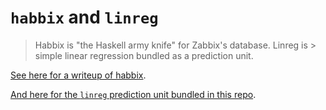 # `habbix` and `linreg`

> Habbix is "the Haskell army knife" for Zabbix's database. Linreg is > simple
> linear regression bundled as a prediction unit.

[See here for a writeup of habbix](http://github.com/Multi-Axis/multi-axis-graphs/blob/master/Doc/Habbix.md).

[And here for the `linreg` prediction unit bundled in this repo](http://github.com/Multi-Axis/multi-axis-graphs/blob/master/Doc/LinregUnit.md).
